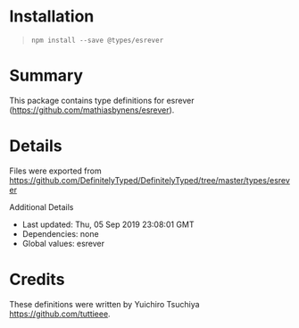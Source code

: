 # Installation
> `npm install --save @types/esrever`

# Summary
This package contains type definitions for esrever (https://github.com/mathiasbynens/esrever).

# Details
Files were exported from https://github.com/DefinitelyTyped/DefinitelyTyped/tree/master/types/esrever

Additional Details
 * Last updated: Thu, 05 Sep 2019 23:08:01 GMT
 * Dependencies: none
 * Global values: esrever

# Credits
These definitions were written by Yuichiro Tsuchiya <https://github.com/tuttieee>.
